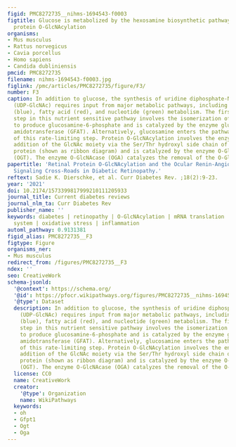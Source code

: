 ```yaml
---
figid: PMC8272735__nihms-1694543-f0003
figtitle: Glucose is metabolized by the hexosamine biosynthetic pathway to facilitate
  protein O-GlcNAcylation
organisms:
- Mus musculus
- Rattus norvegicus
- Cavia porcellus
- Homo sapiens
- Candida dubliniensis
pmcid: PMC8272735
filename: nihms-1694543-f0003.jpg
figlink: /pmc/articles/PMC8272735/figure/F3/
number: F3
caption: In addition to glucose, the synthesis of uridine diphosphate-N-acetylglucosamine
  (UDP-GlcNAc) requires input from major metabolic pathways, including amino acid
  (blue), fatty acid (red), and nucleotide (green) metabolism. The first and rate-limiting
  step in this nutrient sensitive pathway involves the isomerization of fructose-6-phosphate
  to produce glucosamine-6-phosphate and is catalyzed by the enzyme glutamin-fructose-6-phosphate
  amidotransferase (GFAT). Alternatively, glucosamine enters the pathway downstream
  of this rate-limiting step. Protein O-GlcNAcylation involves the enzymatic O-linked
  addition of the GlcNAc moiety via the Ser/Thr hydroxyl side chain of a nucleocytoplasmic
  protein (shown as ribbon diagram) and is catalyzed by the enzyme O-GlcNAc transferase
  (OGT). The enzyme O-GlcNAcase (OGA) catalyzes the removal of the O-GlcNAc modification.
papertitle: 'Retinal Protein O-GlcNAcylation and the Ocular Renin-Angiotensin System:
  Signaling Cross-Roads in Diabetic Retinopathy.'
reftext: Sadie K. Dierschke, et al. Curr Diabetes Rev. ;18(2):9-23.
year: '2021'
doi: 10.2174/1573399817999210111205933
journal_title: Current diabetes reviews
journal_nlm_ta: Curr Diabetes Rev
publisher_name: ''
keywords: diabetes | retinopathy | O-GlcNAcylation | mRNA translation | renin-angiotensin
  system | oxidative stress | inflammation
automl_pathway: 0.9131381
figid_alias: PMC8272735__F3
figtype: Figure
organisms_ner:
- Mus musculus
redirect_from: /figures/PMC8272735__F3
ndex: ''
seo: CreativeWork
schema-jsonld:
  '@context': https://schema.org/
  '@id': https://pfocr.wikipathways.org/figures/PMC8272735__nihms-1694543-f0003.html
  '@type': Dataset
  description: In addition to glucose, the synthesis of uridine diphosphate-N-acetylglucosamine
    (UDP-GlcNAc) requires input from major metabolic pathways, including amino acid
    (blue), fatty acid (red), and nucleotide (green) metabolism. The first and rate-limiting
    step in this nutrient sensitive pathway involves the isomerization of fructose-6-phosphate
    to produce glucosamine-6-phosphate and is catalyzed by the enzyme glutamin-fructose-6-phosphate
    amidotransferase (GFAT). Alternatively, glucosamine enters the pathway downstream
    of this rate-limiting step. Protein O-GlcNAcylation involves the enzymatic O-linked
    addition of the GlcNAc moiety via the Ser/Thr hydroxyl side chain of a nucleocytoplasmic
    protein (shown as ribbon diagram) and is catalyzed by the enzyme O-GlcNAc transferase
    (OGT). The enzyme O-GlcNAcase (OGA) catalyzes the removal of the O-GlcNAc modification.
  license: CC0
  name: CreativeWork
  creator:
    '@type': Organization
    name: WikiPathways
  keywords:
  - oh
  - Gfpt1
  - Ogt
  - Oga
---
```

